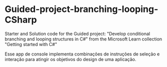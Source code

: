 # Guided-project-branching-looping-CSharp
Starter and Solution code for the Guided project: "Develop conditional branching and looping structures in C#" from the Microsoft Learn collection "Getting started with C#"

Esse app de console implementa combinações de instruções de seleção e interação para atingir os objetivos do design de uma aplicação.
